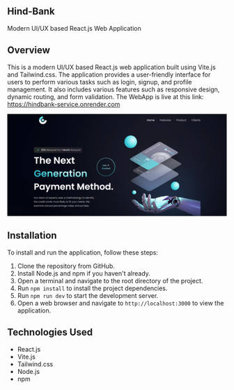 ## Hind-Bank

Modern UI/UX based React.js Web Application

## Overview

This is a modern UI/UX based React.js web application built using Vite.js and Tailwind.css. The application provides a user-friendly interface for users to perform various tasks such as login, signup, and profile management. It also includes various features such as responsive design, dynamic routing, and form validation.
The WebApp is live at this link: https://hindbank-service.onrender.com


![mainpg](Hind-Bank_WebApp/src/assets/ss1.png)

## Installation

To install and run the application, follow these steps:

1. Clone the repository from GitHub.
2. Install Node.js and npm if you haven't already.
3. Open a terminal and navigate to the root directory of the project.
4. Run `npm install` to install the project dependencies.
5. Run `npm run dev` to start the development server.
6. Open a web browser and navigate to `http://localhost:3000` to view the application.

## Technologies Used

- React.js
- Vite.js
- Tailwind.css
- Node.js
- npm




